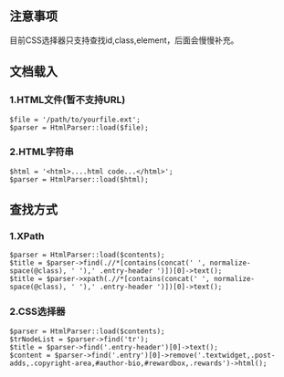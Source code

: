 ## 注意事项<br>
目前CSS选择器只支持查找id,class,element，后面会慢慢补充。<br>
## 文档载入<br>
### 1.HTML文件(暂不支持URL)
```shell
$file = '/path/to/yourfile.ext';
$parser = HtmlParser::load($file);
```
### 2.HTML字符串
```shell
$html = '<html>....html code...</html>';
$parser = HtmlParser::load($html);
```
## 查找方式<br>
### 1.XPath
```shell
$parser = HtmlParser::load($contents);
$title = $parser->find(.//*[contains(concat(' ', normalize-space(@class), ' '),' .entry-header ')])[0]->text();
$title = $parser->xpath(.//*[contains(concat(' ', normalize-space(@class), ' '),' .entry-header ')])[0]->text();
```
### 2.CSS选择器 
```shell
$parser = HtmlParser::load($contents);
$trNodeList = $parser->find('tr');
$title = $parser->find('.entry-header')[0]->text();
$content = $parser->find('.entry')[0]->remove('.textwidget,.post-adds,.copyright-area,#author-bio,#rewardbox,.rewards')->html();
```
